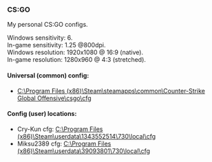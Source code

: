 ### CS:GO

My personal CS:GO configs.

Windows sensitivity: 6. <br />
In-game sensitivity: 1.25 @800dpi. <br />
Windows resolution: 1920x1080 @ 16:9 (native).<br />
In-game resolution: 1280x960 @ 4:3 (stretched). 

#### Universal (common) config:
- [C:\Program Files (x86)\Steam\steamapps\common\Counter-Strike Global Offensive\csgo\cfg](https://github.com/Miksu2389/CSGO-cfg/tree/main/SteamLibrary/Counter-Strike%20Global%20Offensive/common)

#### Config (user) locations:
- Cry-Kun cfg: [C:\Program Files (x86)\Steam\userdata\1343552514\730\local\cfg](https://github.com/Miksu2389/CSGO-cfg/tree/main/SteamLibrary/Counter-Strike%20Global%20Offensive/userdata/1343552514/730/local/cfg) <br />
- Miksu2389 cfg: [C:\Program Files (x86)\Steam\userdata\39093801\730\local\cfg](https://github.com/Miksu2389/CSGO-cfg/tree/main/SteamLibrary/Counter-Strike%20Global%20Offensive/userdata/39093801/730/local/cfg)
